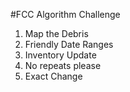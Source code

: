 #FCC Algorithm Challenge
1) Map the Debris
2) Friendly Date Ranges
3) Inventory Update
4) No repeats  please
5) Exact Change
